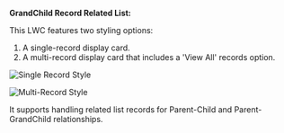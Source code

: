 **GrandChild Record Related List:**

This LWC features two styling options:
1. A single-record display card.
2. A multi-record display card that includes a 'View All' records option.

![Single Record Style](https://github.com/user-attachments/assets/6c8fce1a-77d4-4579-afaf-d07350a0ee8b)

![Multi-Record Style](https://github.com/user-attachments/assets/111b83a4-8014-490d-bf14-e7552672aca1)

It supports handling related list records for Parent-Child and Parent-GrandChild relationships.
